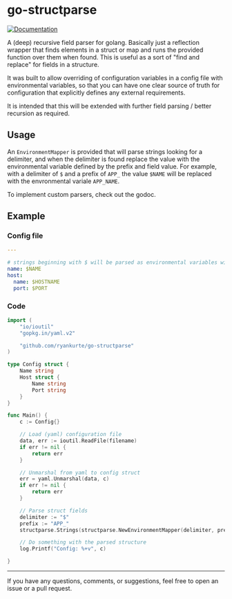 # go-structparse

[![Documentation](https://img.shields.io/badge/docs-godoc-blue.svg)](https://godoc.org/github.com/ryankurte/ons)

A (deep) recursive field parser for golang. Basically just a reflection wrapper that finds elements in a struct or map and runs the provided function over them when found.
This is useful as a sort of "find and replace" for fields in a structure.

It was built to allow overriding of configuration variables in a config file with environmental variables, so that you can have one clear source of truth for configuration that explicitly defines any external requirements.

It is intended that this will be extended with further field parsing / better recursion as required.

## Usage

An `EnvironmentMapper` is provided that will parse strings looking for a delimiter, and when the delimiter is found replace the value with the environmental variable defined by the prefix and field value.
For example, with a delimiter of `$` and a prefix of `APP_` the value `$NAME` will be replaced with the envronmental variale `APP_NAME`.

To implement custom parsers, check out the godoc.


## Example

### Config file

``` yaml
---

# strings beginning with $ will be parsed as environmental variables with the provided prefix
name: $NAME
host: 
  name: $HOSTNAME
  port: $PORT

```

### Code
``` go
import (
    "io/ioutil"
    "gopkg.in/yaml.v2"

    "github.com/ryankurte/go-structparse"
)

type Config struct {
    Name string
    Host struct {
        Name string
        Port string
    }
}

func Main() {
    c := Config{}

    // Load (yaml) configuration file
    data, err := ioutil.ReadFile(filename)
    if err != nil {
        return err
    }

    // Unmarshal from yaml to config struct
    err = yaml.Unmarshal(data, c)
    if err != nil {
        return err
    }

    // Parse struct fields
    delimiter := "$"
    prefix := "APP_"
    structparse.Strings(structparse.NewEnvironmentMapper(delimiter, prefix), &c)

    // Do something with the parsed structure
    log.Printf("Config: %+v", c)

}

```

---

If you have any questions, comments, or suggestions, feel free to open an issue or a pull request.
